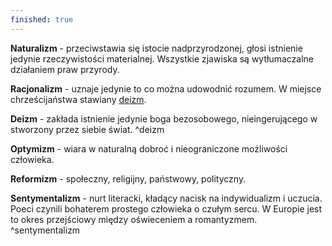```yaml
---
finished: true
---
```

**Naturalizm** - przeciwstawia się istocie nadprzyrodzonej, głosi istnienie jedynie rzeczywistości materialnej. Wszystkie zjawiska są wytłumaczalne działaniem praw przyrody.

**Racjonalizm** - uznaje jedynie to co można udowodnić rozumem. W miejsce chrześcijaństwa stawiany [deizm](#^deizm).

**Deizm** - zakłada istnienie jedynie boga bezosobowego, nieingerującego w stworzony przez siebie świat. ^deizm

**Optymizm** - wiara w naturalną dobroć i nieograniczone możliwości człowieka. 

**Reformizm** - społeczny, religijny, państwowy, polityczny.

**Sentymentalizm** - nurt literacki, kładący nacisk na indywidualizm i uczucia. Poeci czynili bohaterem prostego człowieka o czułym sercu. W Europie jest to okres przejściowy między oświeceniem a romantyzmem.  ^sentymentalizm

